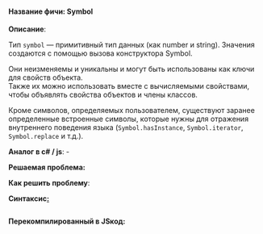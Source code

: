 #### **Название фичи: Symbol**

**Описание**:

Тип `symbol` — примитивный тип данных \(как number и string\). Значения создаются с помощью вызова конструктора Symbol.

Они неизменяемы и уникальны и могут быть использованы как ключи для свойств объекта.  
Также их можно использовать вместе с вычисляемыми свойствами, чтобы объявлять свойства объектов и члены классов.

Кроме символов, определяемых пользователем, существуют заранее определенные встроенные символы, которые нужны для отражения внутреннего поведения языка \(`Symbol.hasInstance`, `Symbol.iterator`, `Symbol.replace` и т.д.\).

**Аналог в c\# / js**: -

**Решаемая проблема:**

**Как решить проблему**:

**Синтаксис**[**:**](https://citifox.ru/event/adidas-dance-battle/)

```js

```

**Перекомпилированный в JSкод:**

```js

```



